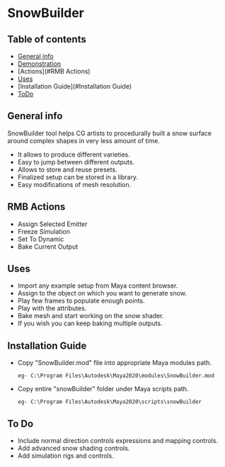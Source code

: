 # SnowBuilder 

## Table of contents
* [General info](#general-info)
* [Demonstration](https://youtu.be/bcltw87ySDg "Snow Builder")
* [Actions](#RMB Actions)
* [Uses](#Uses)
* [Installation Guide](#Installation Guide)
* [ToDo](#ToDo)


## General info
SnowBuilder tool helps CG artists to procedurally built a snow surface 
around complex shapes in very less amount of time.
* It allows to produce different varieties.
* Easy to jump between different outputs.    
* Allows to store and reuse presets.
* Finalized setup can be stored in a library.
* Easy modifications of mesh resolution.

## RMB Actions
* Assign Selected Emitter
* Freeze Simulation
* Set To Dynamic
* Bake Current Output

## Uses
* Import any example setup from Maya content browser.
* Assign to the object on which you want to generate snow.
* Play few frames to populate enough points.
* Play with the attributes.
* Bake mesh and start working on the snow shader.
* If you wish you can keep baking multiple outputs.

## Installation Guide
* Copy "SnowBuilder.mod" file into appropriate Maya modules path.
    ```
    eg- C:\Program Files\Autodesk\Maya2020\modules\SnowBuilder.mod
    ```

* Copy entire "snowBuilder" folder under Maya scripts path.
    ```
    eg- C:\Program Files\Autodesk\Maya2020\scripts\snowBuilder
    ```

## To Do
* Include normal direction controls expressions and mapping controls.
* Add advanced snow shading controls.
* Add simulation rigs and controls.
